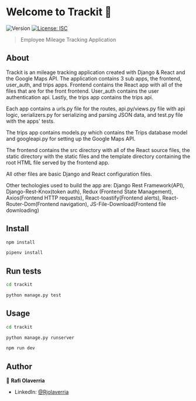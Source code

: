 # Welcome to Trackit 👋

![Version](https://img.shields.io/badge/version-1.0.0-blue.svg?cacheSeconds=2592000)
[![License: ISC](https://img.shields.io/badge/License-ISC-yellow.svg)](#)

> Employee Mileage Tracking Application

## About

Trackit is an mileage tracking application created with Django & React and the Google Maps API. The application contains 3 sub apps, the frontend, user_auth, and trips apps. Frontend contains the React app with all of the files that are for the front frontend. User_auth contains the user authentication api. Lastly, the trips app contains the trips api.

Each app contains a urls.py file for the routes, api.py/views.py file with api logic, serializers.py for serializing and parsing JSON data, and test.py file with the apps' tests.

The trips app contains models.py which contains the Trips database model and googleapi.py for setting up the Google Maps API.

The frontend contains the src directory with all of the React source files, the static directory with the static files and the template directory containing the root HTML file served by the frontend app.

All other files are basic Django and React configuration files.

Other techologies used to build the app are: Django Rest Framework(API), Django-Rest-Knox(token auth), Redux (Frontend State Management), Axios(Frontend HTTP requests), React-toastify(Frontend alerts), React-Router-Dom(Frontend navigation), JS-File-Download(Frontend file downloading)

## Install

```sh
npm install
```

```sh
pipenv install
```

## Run tests

```sh
cd trackit
```

```sh
python manage.py test
```

## Usage

```sh
cd trackit
```

```sh
python manage.py runserver
```

```sh
npm run dev
```

## Author

👤 **Rafi Olaverria**

- LinkedIn: [@Rjolaverria](https://linkedin.com/in/Rjolaverria)
